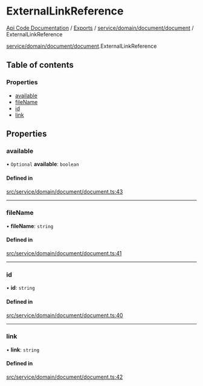 # ExternalLinkReference
 
[Api Code Documentation](../README.md) / [Exports](../modules.md) / [service/domain/document/document](../modules/service_domain_document_document.md) / ExternalLinkReference

[service/domain/document/document](../modules/service_domain_document_document.md).ExternalLinkReference

## Table of contents

### Properties

- [available](service_domain_document_document.ExternalLinkReference.md#available)
- [fileName](service_domain_document_document.ExternalLinkReference.md#filename)
- [id](service_domain_document_document.ExternalLinkReference.md#id)
- [link](service_domain_document_document.ExternalLinkReference.md#link)

## Properties

### available

• `Optional` **available**: `boolean`

#### Defined in

[src/service/domain/document/document.ts:43](https://github.com/openkfw/TruBudget/blob/648f2bb/api/src/service/domain/document/document.ts#L43)

___

### fileName

• **fileName**: `string`

#### Defined in

[src/service/domain/document/document.ts:41](https://github.com/openkfw/TruBudget/blob/648f2bb/api/src/service/domain/document/document.ts#L41)

___

### id

• **id**: `string`

#### Defined in

[src/service/domain/document/document.ts:40](https://github.com/openkfw/TruBudget/blob/648f2bb/api/src/service/domain/document/document.ts#L40)

___

### link

• **link**: `string`

#### Defined in

[src/service/domain/document/document.ts:42](https://github.com/openkfw/TruBudget/blob/648f2bb/api/src/service/domain/document/document.ts#L42)
